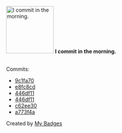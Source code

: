 <img src="https://my-badges.github.io/my-badges/morning-commits.png" alt="I commit in the morning." title="I commit in the morning." width="128">
<strong>I commit in the morning.</strong>
<br><br>

Commits:

- <a href="https://github.com/Nengock/ocr-image-text-detection-01/commit/9c1fa70a3f78cabd91e96ed0fb06324c6c009675">9c1fa70</a>
- <a href="https://github.com/Nengock/connect-the-dots/commit/e8fc8cd113d91dfb540b25f78d6c667dabd7623a">e8fc8cd</a>
- <a href="https://github.com/Nengock/mhbb/commit/446df118a880693d68be11f0dad71bfbf14b7e0a">446df11</a>
- <a href="https://github.com/nribeka/mhbb/commit/446df118a880693d68be11f0dad71bfbf14b7e0a">446df11</a>
- <a href="https://github.com/Nengock/coba-coba/commit/c62ee30f7fb621c992945ae183dde6c6994f070a">c62ee30</a>
- <a href="https://github.com/Nengock/coba-coba/commit/a773f4a3a4cd4dea7b94acb760ddd7daaa325b02">a773f4a</a>


Created by <a href="https://github.com/my-badges/my-badges">My Badges</a>